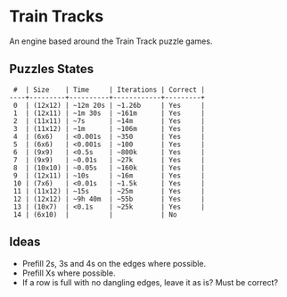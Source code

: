 # Train Tracks

An engine based around the Train Track puzzle games.

## Puzzles States

```
 #  | Size    | Time     | Iterations | Correct |
----+---------+----------+------------+---------+
 0  | (12x12) | ~12m 20s | ~1.26b     | Yes     |
 1  | (12x11) | ~1m 30s  | ~161m      | Yes     |
 2  | (11x11) | ~7s      | ~14m       | Yes     |
 3  | (11x12) | ~1m      | ~106m      | Yes     |
 4  | (6x6)   | <0.001s  | ~350       | Yes     |
 5  | (6x6)   | <0.001s  | ~100       | Yes     |
 6  | (9x9)   | <0.5s    | ~800k      | Yes     |
 7  | (9x9)   | ~0.01s   | ~27k       | Yes     |
 8  | (10x10) | ~0.05s   | ~160k      | Yes     |
 9  | (12x11) | ~10s     | ~16m       | Yes     |
 10 | (7x6)   | <0.01s   | ~1.5k      | Yes     |
 11 | (11x12) | ~15s     | ~25m       | Yes     |
 12 | (12x12) | ~9h 40m  | ~55b       | Yes     |
 13 | (10x7)  | <0.1s    | ~25k       | Yes     |
 14 | (6x10)  |          |            | No
```

## Ideas

- Prefill 2s, 3s and 4s on the edges where possible.
- Prefill Xs where possible.
- If a row is full with no dangling edges, leave it as is? Must be correct?